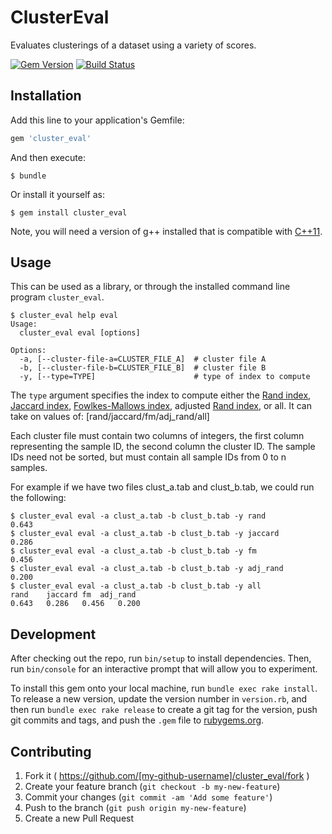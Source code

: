 # ClusterEval

Evaluates clusterings of a dataset using a variety of scores.

[![Gem Version](https://badge.fury.io/rb/cluster_eval.svg)](http://badge.fury.io/rb/cluster_eval)
[![Build Status](https://travis-ci.org/sbonisso/cluster_eval.svg?branch=master)](https://travis-ci.org/sbonisso/cluster_eval)

## Installation

Add this line to your application's Gemfile:

```ruby
gem 'cluster_eval'
```

And then execute:

    $ bundle

Or install it yourself as:

    $ gem install cluster_eval

Note, you will need a version of g++ installed that is compatible with [C++11](https://gcc.gnu.org/projects/cxx0x.html).

## Usage

This can be used as a library, or through the installed command line program `cluster_eval`.

```
$ cluster_eval help eval 
Usage:
  cluster_eval eval [options]

Options:
  -a, [--cluster-file-a=CLUSTER_FILE_A]  # cluster file A
  -b, [--cluster-file-b=CLUSTER_FILE_B]  # cluster file B
  -y, [--type=TYPE]                      # type of index to compute
```

The `type` argument specifies the index to compute either the [Rand index](http://en.wikipedia.org/wiki/Rand_index), [Jaccard index](http://en.wikipedia.org/wiki/Jaccard_index), [Fowlkes-Mallows index](http://en.wikipedia.org/wiki/Fowlkes%E2%80%93Mallows_index), adjusted [Rand index](http://en.wikipedia.org/wiki/Rand_index#Adjusted_Rand_index), or all. 
It can take on values of: [rand/jaccard/fm/adj_rand/all]

Each cluster file must contain two columns of integers, the first column representing the sample ID, the second column the cluster ID. The sample IDs need not be sorted, but must contain all sample IDs from 0 to n samples.

For example if we have two files clust_a.tab and clust_b.tab, we could run the following:

```
$ cluster_eval eval -a clust_a.tab -b clust_b.tab -y rand
0.643
$ cluster_eval eval -a clust_a.tab -b clust_b.tab -y jaccard
0.286
$ cluster_eval eval -a clust_a.tab -b clust_b.tab -y fm
0.456
$ cluster_eval eval -a clust_a.tab -b clust_b.tab -y adj_rand
0.200
$ cluster_eval eval -a clust_a.tab -b clust_b.tab -y all
rand	jaccard	fm	adj_rand
0.643	0.286	0.456	0.200
```


## Development

After checking out the repo, run `bin/setup` to install dependencies. Then, run `bin/console` for an interactive prompt that will allow you to experiment.

To install this gem onto your local machine, run `bundle exec rake install`. To release a new version, update the version number in `version.rb`, and then run `bundle exec rake release` to create a git tag for the version, push git commits and tags, and push the `.gem` file to [rubygems.org](https://rubygems.org).

## Contributing

1. Fork it ( https://github.com/[my-github-username]/cluster_eval/fork )
2. Create your feature branch (`git checkout -b my-new-feature`)
3. Commit your changes (`git commit -am 'Add some feature'`)
4. Push to the branch (`git push origin my-new-feature`)
5. Create a new Pull Request
